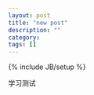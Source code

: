 ```yaml
---
layout: post
title: "new post"
description: ""
category: 
tags: []
---
```

{% include JB/setup %}

学习测试